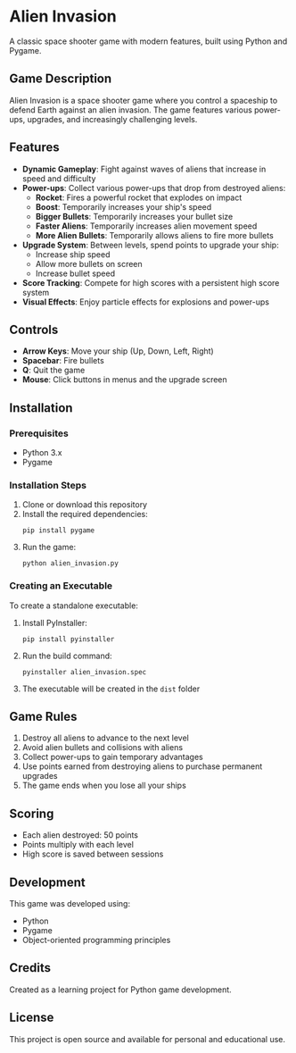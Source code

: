 # Alien Invasion

A classic space shooter game with modern features, built using Python and Pygame.

## Game Description

Alien Invasion is a space shooter game where you control a spaceship to defend Earth against an alien invasion. The game features various power-ups, upgrades, and increasingly challenging levels.

## Features

- **Dynamic Gameplay**: Fight against waves of aliens that increase in speed and difficulty
- **Power-ups**: Collect various power-ups that drop from destroyed aliens:
  - **Rocket**: Fires a powerful rocket that explodes on impact
  - **Boost**: Temporarily increases your ship's speed
  - **Bigger Bullets**: Temporarily increases your bullet size
  - **Faster Aliens**: Temporarily increases alien movement speed
  - **More Alien Bullets**: Temporarily allows aliens to fire more bullets
- **Upgrade System**: Between levels, spend points to upgrade your ship:
  - Increase ship speed
  - Allow more bullets on screen
  - Increase bullet speed
- **Score Tracking**: Compete for high scores with a persistent high score system
- **Visual Effects**: Enjoy particle effects for explosions and power-ups

## Controls

- **Arrow Keys**: Move your ship (Up, Down, Left, Right)
- **Spacebar**: Fire bullets
- **Q**: Quit the game
- **Mouse**: Click buttons in menus and the upgrade screen

## Installation

### Prerequisites
- Python 3.x
- Pygame

### Installation Steps
1. Clone or download this repository
2. Install the required dependencies:
   ```
   pip install pygame
   ```
3. Run the game:
   ```
   python alien_invasion.py
   ```

### Creating an Executable
To create a standalone executable:
1. Install PyInstaller:
   ```
   pip install pyinstaller
   ```
2. Run the build command:
   ```
   pyinstaller alien_invasion.spec
   ```
3. The executable will be created in the `dist` folder

## Game Rules

1. Destroy all aliens to advance to the next level
2. Avoid alien bullets and collisions with aliens
3. Collect power-ups to gain temporary advantages
4. Use points earned from destroying aliens to purchase permanent upgrades
5. The game ends when you lose all your ships

## Scoring

- Each alien destroyed: 50 points
- Points multiply with each level
- High score is saved between sessions

## Development

This game was developed using:
- Python
- Pygame
- Object-oriented programming principles

## Credits

Created as a learning project for Python game development.

## License

This project is open source and available for personal and educational use. 
